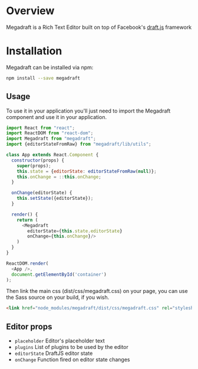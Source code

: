 # Overview

Megadraft is a Rich Text Editor built on top of Facebook's
[draft.js](https://facebook.github.io/draft-js/) framework

# Installation

Megadraft can be installed via npm:

```sh
npm install --save megadraft
```

## Usage

To use it in your application you'll just need to import the Megadraft
component and use it in your application.

```js
import React from "react";
import ReactDOM from "react-dom";
import Megadraft from "megadraft";
import {editorStateFromRaw} from "megadraft/lib/utils";

class App extends React.Component {
  constructor(props) {
    super(props);
    this.state = {editorState: editorStateFromRaw(null)};
    this.onChange = ::this.onChange;
  }

  onChange(editorState) {
    this.setState({editorState});
  }

  render() {
    return (
      <Megadraft
        editorState={this.state.editorState}
        onChange={this.onChange}/>
    )
  }
}

ReactDOM.render(
  <App />,
  document.getElementById('container')
);
```

Then link the main css (dist/css/megadraft.css) on your page, you can use the Sass
source on your build, if you wish.

```html
<link href="node_modules/megadraft/dist/css/megadraft.css" rel="stylesheet">
```


## Editor props

- `placeholder` Editor's placeholder text
- `plugins` List of plugins to be used by the editor
- `editorState` DraftJS editor state
- `onChange` Function fired on editor state changes
